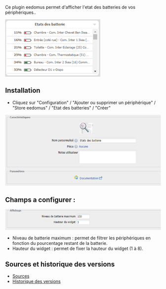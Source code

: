Ce plugin eedomus permet d'afficher l'etat des batteries de vos périphériques..

![Exemple](https://raw.githubusercontent.com/2bprog/eedomus-widgetbattery-plugin/master/doc/wbattery.png)

## Installation

* Cliquez sur "Configuration" / "Ajouter ou supprimer un périphérique" / "Store eedomus" / "Etat des batteries" / "Créer"

![Plugin](https://raw.githubusercontent.com/2bprog/eedomus-widgetbattery-plugin/master/doc/wbattery-config1.png)

## Champs a configurer : 

![Configuration](https://raw.githubusercontent.com/2bprog/eedomus-widgetbattery-plugin/master/doc/wbattery-config2.png)

* Niveau de batterie maximum : permet de filtrer les périphériques en fonction du pourcentage restant de la batterie.
* Hauteur du widget : permet de fixer la hauteur du widget (1 à 8).


## Sources et historique des versions

* [Sources](https://github.com/2bprog/eedomus-widgetbattery-plugin)
* [Historique des versions](https://github.com/2bprog/eedomus-widgetbattery-plugin/blob/master/CHANGELOG.md)


